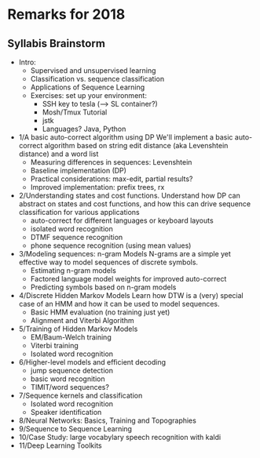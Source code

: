 # Remarks for 2018

## Syllabis Brainstorm

- Intro:
	+ Supervised and unsupervised learning
	+ Classification vs. sequence classification
	+ Applications of Sequence Learning
	+ Exercises: set up your environment:
		* SSH key to tesla (--> SL container?)
		* Mosh/Tmux Tutorial
		* jstk
		* Languages? Java, Python
- 1/A basic auto-correct algorithm using DP
	We'll implement a basic auto-correct algorithm based on string edit distance (aka Levenshtein distance) and a word list
	+ Measuring differences in sequences: Levenshtein
	+ Baseline implementation (DP)
	+ Practical considerations: max-edit, partial results?
	+ Improved implementation: prefix trees, rx
- 2/Understanding states and cost functions.
	Understand how DP can abstract on states and cost functions, and how this can drive sequence classification for various applications
	+ auto-correct for different languages or keyboard layouts
	+ isolated word recognition
	+ DTMF sequence recognition
	+ phone sequence recognition (using mean values)
- 3/Modeling sequences: n-gram Models
	N-grams are a simple yet effective way to model sequences of discrete symbols.
	+ Estimating n-gram models
	+ Factored language model weights for improved auto-correct
	+ Predicting symbols based on n-gram models
- 4/Discrete Hidden Markov Models
	Learn how DTW is a (very) special case of an HMM and how it can be used to model sequences.
	+ Basic HMM evaluation (no training just yet)
	+ Alignment and Viterbi Algorithm
- 5/Training of Hidden Markov Models
	+ EM/Baum-Welch training
	+ Viterbi training
	+ Isolated word recognition
- 6/Higher-level models and efficient decoding
	+ jump sequence detection
	+ basic word recognition
	+ TIMIT/word sequences?
- 7/Sequence kernels and classification
	+ Isolated word recognition
	+ Speaker identification
- 8/Neural Networks: Basics, Training and Topographies
- 9/Sequence to Sequence Learning
- 10/Case Study: large vocabylary speech recognition with kaldi
- 11/Deep Learning Toolkits


